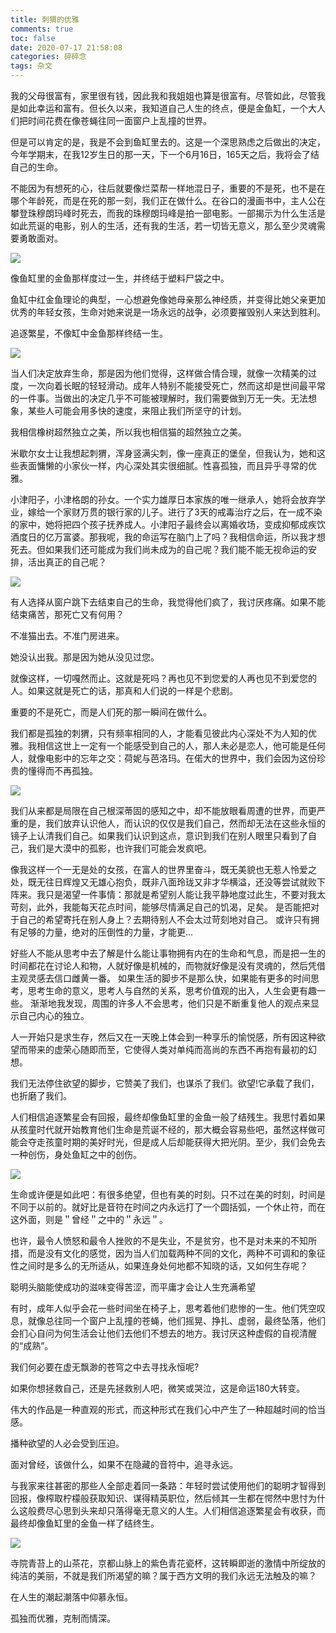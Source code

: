 ```yaml
---
title: 刺猬的优雅
comments: true
toc: false
date: 2020-07-17 21:58:08
categories: 碎碎念
tags: 杂文
---
```


我的父母很富有，家里很有钱，因此我和我姐姐也算是很富有。尽管如此，尽管我是如此幸运和富有。但长久以来，我知道自己人生的终点，便是金鱼缸，一个大人们把时间花费在像苍蝇往同一面窗户上乱撞的世界。

<!-- more -->

但是可以肯定的是，我是不会到鱼缸里去的。这是一个深思熟虑之后做出的决定，今年学期末，在我12岁生日的那一天，下一个6月16日，165天之后，我将会了结自己的生命。

不能因为有想死的心，往后就要像烂菜帮一样地混日子，重要的不是死，也不是在哪个年龄死，而是在死的那一刻，我们正在做什么。在谷口的漫画书中，主人公在攀登珠穆朗玛峰时死去，而我的珠穆朗玛峰是拍一部电影。一部揭示为什么生活是如此荒诞的电影，别人的生活，还有我的生活，若一切皆无意义，那么至少灵魂需要勇敢面对。

![](https://images.weserv.nl/?url=https://img9.doubanio.com/view/photo/l/public/p489353764.webp)

像鱼缸里的金鱼那样度过一生，并终结于塑料尸袋之中。

鱼缸中红金鱼理论的典型，一心想避免像她母亲那么神经质，并变得比她父亲更加优秀的年轻女孩，生命对她来说是一场永远的战争，必须要摧毁别人来达到胜利。

追逐繁星，不像缸中金鱼那样终结一生。

![](https://images.weserv.nl/?url=https://img9.doubanio.com/view/photo/l/public/p2243147106.webp)

当人们决定放弃生命，那是因为他们觉得，这样做合情合理，就像一次精美的过度，一次向着长眠的轻轻滑动。成年人特别不能接受死亡，然而这却是世间最平常的一件事。当做出的决定几乎不可能被理解时，我们需要做到万无一失。无法想象，某些人可能会用多快的速度，来阻止我们所坚守的计划。

我相信橡树超然独立之美，所以我也相信猫的超然独立之美。

米歇尔女士让我想起刺猬，浑身竖满尖刺，像一座真正的堡垒，但我认为，她和这些表面慵懒的小家伙一样，内心深处其实很细腻。性喜孤独，而且异乎寻常的优雅。

小津阳子，小津格朗的孙女。一个实力雄厚日本家族的唯一继承人，她将会放弃学业，嫁给一个家财万贯的银行家的儿子。进行了3天的戒毒治疗之后，在一成不染的家中，她将把四个孩子抚养成人。小津阳子最终会以离婚收场，变成抑郁成疾饮酒度日的亿万富婆。那我呢，我的命运写在脑门上了吗？我相信命运，所以我才想死去。但如果我们还可能成为我们尚未成为的自己呢？我们能不能无视命运的安排，活出真正的自己呢？

![](https://images.weserv.nl/?url=https://img9.doubanio.com/view/photo/l/public/p2243145805.webp)

有人选择从窗户跳下去结束自己的生命，我觉得他们疯了，我讨厌疼痛。如果不能结束痛苦，那死亡又有何用？

不准猫出去。不准门房进来。

她没认出我。那是因为她从没见过您。

就像这样，一切嘎然而止。这就是死吗？再也见不到您爱的人再也见不到爱您的人。如果这就是死亡的话，那真和人们说的一样是个悲剧。

重要的不是死亡，而是人们死的那一瞬间在做什么。

我们都是孤独的刺猬，只有频率相同的人，才能看见彼此内心深处不为人知的优雅。我相信这世上一定有一个能感受到自己的人，那人未必是恋人，他可能是任何人，就像电影中的忘年之交：荷妮与芭洛玛。在偌大的世界中，我们会因为这份珍贵的懂得而不再孤独。

![](https://images.weserv.nl/?url=https://img9.doubanio.com/view/photo/l/public/p489351977.webp)

我们从来都是局限在自己根深蒂固的感知之中，却不能放眼看周遭的世界，而更严重的是，我们放弃认识他人，而认识的仅仅是我们自己，然而却无法在这些永恒的镜子上认清我们自己。如果我们认识到这点，意识到我们在别人眼里只看到了自己，我们是大漠中的孤影，也许我们可能会发疯吧。

像我这样一个一无是处的女孩，在富人的世界里奋斗，既无美貌也无惹人怜爱之处，既无往日辉煌又无雄心抱负，既非八面玲珑又非才华横溢，还没等尝试就败下阵来。我只是渴望一件事情：那就是希望别人能让我平静地度过此生，不要对我太苛刻，此外，我能每天花点时间，能够尽情满足自己的饥渴，足矣。 是否能把对于自己的希望寄托在别人身上？去期待别人不会太过苛刻地对自己。 或许只有拥有足够的力量，绝对的压倒性的力量，才能更...

好些人不能从思考中去了解是什么能让事物拥有内在的生命和气息，而是把一生的时间都花在讨论人和物，人就好像是机械的，而物就好像是没有灵魂的，然后凭借主观灵感去信口雌黄一番。 如果生活的脚步不是那么快，如果能有更多的时间思考，思考生命的意义，思考人与自然的关系，思考价值观的出入，人生会更有趣一些。 渐渐地我发现，周围的许多人不会思考，他们只是不断重复他人的观点来显示自己内心的独立。

人一开始只是求生存，然后又在一天晚上体会到一种享乐的愉悦感，所有因这种欲望而带来的虚荣心随即而至，它使得人类对单纯而高尚的东西不再抱有最初的幻想。

我们无法停住欲望的脚步，它赞美了我们，也谋杀了我们。欲望!它承载了我们，也折磨了我们。

人们相信追逐繁星会有回报，最终却像鱼缸里的金鱼一般了结残生。我思忖着如果从孩童时代就开始教育他们生命是荒诞不经的，那大概会容易些吧，虽然这样做可能会夺走孩童时期的美好时光，但是成人后却能获得大把光阴。至少，我们会免去一种创伤，身处鱼缸之中的创伤。

![](https://images.weserv.nl/?url=https://img9.doubanio.com/view/photo/l/public/p2243145475.webp)

生命或许便是如此吧：有很多绝望，但也有美的时刻。只不过在美的时刻，时间是不同于以前的。就好比是音符在时间之内永远打了一个圆括弧，一个休止符，而在这外面，则是＂曾经＂之中的＂永远＂。

也许，最令人愤怒和最令人挫败的不是失业，不是贫穷，也不是对未来的不知所措，而是没有文化的感觉，因为当人们加载两种不同的文化，两种不可调和的象征性之间时是多么的无所适从，如果连身处何地都不知晓的话，又如何生存呢？

聪明头脑能使成功的滋味变得苦涩，而平庸才会让人生充满希望

有时，成年人似乎会花一些时间坐在椅子上，思考着他们悲惨的一生。他们凭空叹息，就像总往同一个窗户上乱撞的苍蝇，他们摇晃、挣扎、虚弱，最终坠落，他们会扪心自问为何生活会让他们去他们不想去的地方。我讨厌这种虚假的自视清醒的“成熟”。

我们何必要在虚无飘渺的苍穹之中去寻找永恒呢?


如果你想拯救自己，还是先拯救别人吧，微笑或哭泣，这是命运180大转变。

伟大的作品是一种直观的形式，而这种形式在我们心中产生了一种超越时间的恰当感。

播种欲望的人必会受到压迫。

面对曾经，该做什么，如果不在隐藏的音符中，追寻永远。

与我家来往甚密的那些人全部走着同一条路：年轻时尝试使用他们的聪明才智得到回报，像榨取柠檬般获取知识、谋得精英职位，然后倾其一生都在愕然中思忖为什么这般费尽心思到头来却只落得毫无意义的人生。人们相信追逐繁星会有收获，而最终却像鱼缸里的金鱼一样了结终生。

![](https://images.weserv.nl/?url=https://img9.doubanio.com/view/photo/l/public/p2243145772.webp)

寺院青苔上的山茶花，京都山脉上的紫色青花瓷杯，这转瞬即逝的激情中所绽放的纯洁的美丽，不就是我们所渴望的嘛？属于西方文明的我们永远无法触及的嘛？

在人生的潮起潮落中仰慕永恒。

孤独而优雅，克制而情深。